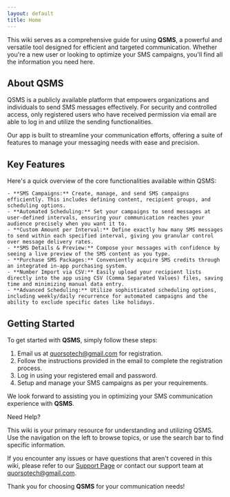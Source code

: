 ```yaml
---
layout: default
title: Home
---
```


This wiki serves as a comprehensive guide for using **QSMS**, a powerful and versatile tool designed for efficient and targeted communication. Whether you're a new user or looking to optimize your SMS campaigns, you'll find all the information you need here.

## About QSMS

QSMS is a publicly available platform that empowers organizations and individuals to send SMS messages effectively. For security and controlled access, only registered users who have received permission via email are able to log in and utilize the sending functionalities.

Our app is built to streamline your communication efforts, offering a suite of features to manage your messaging needs with ease and precision.

## Key Features

Here's a quick overview of the core functionalities available within QSMS:

    - **SMS Campaigns:** Create, manage, and send SMS campaigns efficiently. This includes defining content, recipient groups, and scheduling options.
    - **Automated Scheduling:** Set your campaigns to send messages at user-defined intervals, ensuring your communication reaches your audience precisely when you want it to.
    - **Custom Amount per Interval:** Define exactly how many SMS messages to send within each specified interval, giving you granular control over message delivery rates.
    - **SMS Details & Preview:** Compose your messages with confidence by seeing a live preview of the SMS content as you type.
    - **Purchase SMS Packages:** Conveniently acquire SMS credits through an integrated in-app purchasing system.
    - **Number Import via CSV:** Easily upload your recipient lists directly into the app using CSV (Comma Separated Values) files, saving time and minimizing manual data entry.
    - **Advanced Scheduling:** Utilize sophisticated scheduling options, including weekly/daily recurrence for automated campaigns and the ability to exclude specific dates like holidays.

## Getting Started

To get started with **QSMS**, simply follow these steps:

1. Email us at [quorsotech@gmail.com](mailto:quorsotech@gmail.com) for registration.
2. Follow the instructions provided in the email to complete the registration process.
3. Log in using your registered email and password.
4. Setup and manage your SMS campaigns as per your requirements.

We look forward to assisting you in optimizing your SMS communication experience with **QSMS**.

Need Help?

This wiki is your primary resource for understanding and utilizing QSMS. Use the navigation on the left to browse topics, or use the search bar to find specific information.

If you encounter any issues or have questions that aren't covered in this wiki, please refer to our [Support Page](support.html) or contact our support team at [quorsotech@gmail.com](mailto:quorsotech@gmail.com).

Thank you for choosing **QSMS** for your communication needs!